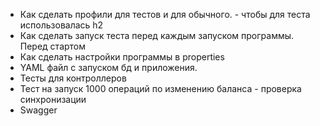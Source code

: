  - Как сделать профили для тестов и для обычного. - чтобы для теста использовалась h2
 - Как сделать запуск теста перед каждым запуском программы. Перед стартом
 - Как сделать настройки программы в properties
 - YAML файл с запуском бд и приложения.
 - Тесты для контроллеров
 - Тест на запуск 1000 операций по изменению баланса - проверка синхронизации
 - Swagger